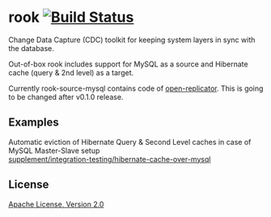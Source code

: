 # rook [![Build Status](https://travis-ci.org/shyiko/rook.png?branch=master)](https://travis-ci.org/shyiko/rook)

Change Data Capture (CDC) toolkit for keeping system layers in sync with the database.

Out-of-box rook includes support for MySQL as a source and Hibernate cache (query & 2nd level) as a target.

Currently rook-source-mysql contains code of [open-replicator](https://code.google.com/p/open-replicator). This is going to be changed after v0.1.0 release.

Examples
---------------

Automatic eviction of Hibernate Query & Second Level caches in case of MySQL Master-Slave setup<br/>
[supplement/integration-testing/hibernate-cache-over-mysql](https://github.com/shyiko/rook/tree/master/supplement/integration-testing/hibernate-cache-over-mysql)

License
---------------

[Apache License, Version 2.0](http://www.apache.org/licenses/LICENSE-2.0)
